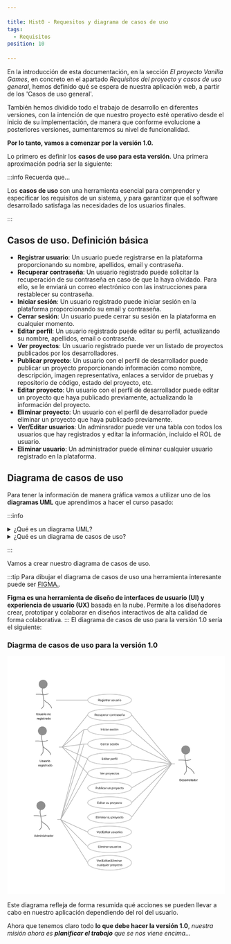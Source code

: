 ```yaml
---

title: Hist0 - Requesitos y diagrama de casos de uso 
tags:
  - Requisitos
position: 10

---
```


En la introducción de esta documentación, en la sección *El proyecto Vanilla Games*, en concreto en el apartado *Requisitos del proyecto y casos de uso general*, hemos definido qué se espera de nuestra aplicación web, a partir de los 'Casos de uso general'.

También hemos dividido todo el trabajo de desarrollo en diferentes versiones, con la intención de que nuestro proyecto esté operativo desde el inicio de su implementación, de manera que conforme evolucione a posteriores versiones, aumentaremos su nivel de funcionalidad.

**Por lo tanto, vamos a comenzar por la versión 1.0.**

Lo primero es definir los **casos de uso para esta versión**. Una primera aproximación podría ser la siguiente:

:::info Recuerda que...
 
 Los **casos de uso** son una herramienta esencial para comprender y especificar los requisitos de un sistema, y para garantizar que el software desarrollado satisfaga las necesidades de los usuarios finales.
 
:::

## Casos de uso. Definición básica

- **Registrar usuario**: Un usuario puede registrarse en la plataforma proporcionando su nombre, apellidos, email y contraseña.
- **Recuperar contraseña**: Un usuario registrado puede solicitar la recuperación de su contraseña en caso de que la haya olvidado. Para ello, se le enviará un correo electrónico con las instrucciones para restablecer su contraseña.
- **Iniciar sesión**: Un usuario registrado puede iniciar sesión en la plataforma proporcionando su email y contraseña.
- **Cerrar sesión**: Un usuario puede cerrar su sesión en la plataforma en cualquier momento.
- **Editar perfil**: Un usuario registrado puede editar su perfil, actualizando su nombre, apellidos, email o contraseña.
- **Ver proyectos**: Un usuario registrado puede ver un listado de proyectos publicados por los desarrolladores.
- **Publicar proyecto**: Un usuario con el perfil de desarrollador puede publicar un proyecto proporcionando información como nombre, descripción, imagen representativa, enlaces a servidor de pruebas y repositorio de código, estado del proyecto, etc.
- **Editar proyecto**: Un usuario con el perfil de desarrollador puede editar un proyecto que haya publicado previamente, actualizando la información del proyecto.
- **Eliminar proyecto**: Un usuario con el perfil de desarrollador puede eliminar un proyecto que haya publicado previamente.
- **Ver/Editar usuarios**: Un adminsrador puede ver una tabla con todos los usuarios que hay registrados y editar la información, incluido el ROL de usuario.
- **Eliminar usuario**: Un administrador puede eliminar cualquier usuario registrado en la plataforma.


## Diagrama de casos de uso

Para tener la información de manera gráfica vamos a utilizar uno de los **diagramas UML** que aprendimos a hacer el curso pasado: 

:::info
<details>
  <summary>¿Qué es un diagrama UML?</summary>

  **UML**, que significa Lenguaje de Modelado Unificado (Unified Modeling Language, en inglés), es un lenguaje estándar utilizado en el desarrollo de software para visualizar, especificar, construir y documentar los artefactos de un sistema. Los diagramas UML son representaciones gráficas utilizadas en UML para modelar diferentes aspectos del sistema.


  **Existen varios tipos de diagramas UML**, cada uno de los cuales se enfoca en un aspecto específico del sistema y proporciona diferentes niveles de detalle. Algunos de los diagramas UML más comunes son:
  
  
  - Diagrama de casos de uso: describe las interacciones entre los actores y el sistema, mostrando qué funcionalidades proporciona el sistema a los usuarios.

  - Diagrama de clases: representa la estructura estática del sistema, mostrando las clases, sus atributos, métodos y las relaciones entre ellas.

  - Diagrama de secuencia: muestra la interacción entre los objetos en una secuencia temporal, describiendo cómo los objetos se comunican y colaboran entre sí.

  - Diagrama de actividades: describe el flujo de trabajo o los procesos empresariales en un sistema, mostrando las actividades y las decisiones que se toman en cada etapa.

  - Diagrama de componentes: muestra la estructura de componentes de un sistema, identificando los componentes y las dependencias entre ellos.

  - Diagrama de despliegue: representa la arquitectura física del sistema, mostrando cómo los componentes se distribuyen en el hardware y la red.

  Estos son solo algunos ejemplos de los diagramas UML más utilizados, pero hay otros diagramas, como el diagrama de estados, el diagrama de objetos y el diagrama de comunicación, que también se utilizan para modelar diferentes aspectos de un sistema. En general, los diagramas UML proporcionan una representación visual clara y sistemática del sistema, lo que facilita la comprensión, la comunicación y el diseño del software.
 
</details>

<details>
  <summary>¿Qué es un diagrama de casos de uso?</summary>

  
**Un diagrama de casos de uso** es una herramienta utilizada en el análisis y diseño de sistemas de software para representar las interacciones entre los actores (usuarios o sistemas externos) y el sistema en sí. Es una representación visual que describe cómo se utilizará el sistema desde la perspectiva del usuario.
  
  En un diagrama de casos de uso, **los actores** se representan mediante figuras externas al sistema, como personas, otros sistemas o incluso dispositivos. **Los casos de uso, por otro lado, se representan como elipses** y describen las diferentes acciones o funciones que el sistema proporciona a los actores.

  
  El diagrama muestra las **relaciones entre los actores y los casos de uso** a través de líneas que conectan las figuras correspondientes. Estas líneas representan las interacciones entre los actores y el sistema, indicando qué casos de uso son accesibles para cada actor.
  
  Los casos de uso se utilizan para capturar los requisitos funcionales del sistema y proporcionar una visión general de cómo interactúan los diferentes actores con el sistema. También ayudan a identificar los distintos escenarios de uso y las relaciones entre ellos. 
  
  El diagrama de casos de uso es una herramienta valiosa para comunicar y comprender las funcionalidades clave del sistema entre los desarrolladores, los usuarios y otros interesados en el proyecto de software.
    
</details>

:::

Vamos a crear nuestro diagrama de casos de uso.

:::tip 
Para dibujar el diagrama de casos de uso una herramienta interesante puede ser [FIGMA.](http://www.figma.com).

**Figma es una herramienta de diseño de interfaces de usuario (UI) y experiencia de usuario (UX)** basada en la nube. Permite a los diseñadores crear, prototipar y colaborar en diseños interactivos de alta calidad de forma colaborativa.
:::
El diagrama de casos de uso para la versión 1.0 sería el siguiente:

### Diagrma de casos de uso para la versión 1.0
![diagrama de casos de uso V1.0](imagenes/../../../static/imagenes/v1/casosUso/diagramaCasosUso_1.png)

Este diagrama refleja de forma resumida qué acciones se pueden llevar a cabo en nuestro aplicación dependiendo del rol del usuario. 

Ahora que tenemos claro todo **lo que debe hacer la versión 1.0**, *nuestra misión ahora es **planificar el trabajo** que se nos viene encima...*
